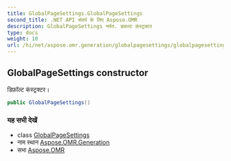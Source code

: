 ```yaml
---
title: GlobalPageSettings.GlobalPageSettings
second_title: .NET API संदर्भ के लिए Aspose.OMR
description: GlobalPageSettings नर्मत. डफ़ल्ट कंस्ट्रक्टर
type: docs
weight: 10
url: /hi/net/aspose.omr.generation/globalpagesettings/globalpagesettings/
---
```

## GlobalPageSettings constructor

डिफ़ॉल्ट कंस्ट्रक्टर।

```csharp
public GlobalPageSettings()
```

### यह सभी देखें

* class [GlobalPageSettings](../)
* नाम स्थान [Aspose.OMR.Generation](../../globalpagesettings/)
* सभा [Aspose.OMR](../../../)



